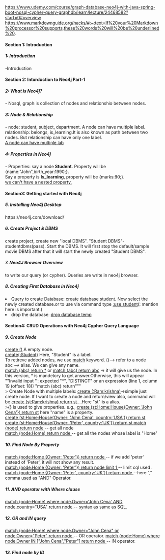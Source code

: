 https://www.udemy.com/course/graph-database-neo4j-with-java-spring-boot-nosql-cypher-query-graphdb/learn/lecture/24468582?start=0#overview <br>
https://www.markdownguide.org/hacks/#:~:text=If%20your%20Markdown%20processor%20supports,these%20words%20will%20be%20underlined%20.
<h4>Section 1: Introduction</h4>
<h5>1: Introduction</h5>
<p>-Introduction</p>
<h4>Section 2: Intorduction to Neo4j Part-1</h4>
<h5>2: What is Neo4j?</h5>
<p>-
  Nosql, graph is collection of nodes and relationshio between nodes.
</p>
<h5>3: Node & Relationship</h5>
<p>-
  node: student, subject, department. A node can have multiple label.<br> 
  relationship: belongs, is_learning.It is also known as path between two nodes. But relationship can have only one label.<br>
  <ins>A node can have multiple lab</ins>
</p>
<h5>4: Properties in Neo4j</h5>
<p>-
  Properties: say a node <b>Student</b>. Property will be {name:"John",birth_year:1990;}. <br> Say a property is <b>Is_learning</b>, property will be {marks:80;}.<br><ins> we can't have a nested property.</ins>
</p>
<h4> Section3: Getting started with Neo4j</h4>
<h5>5. Installing Neo4j Desktop</h5>
<p>
  https://neo4j.com/download/
</p>
<h5>6. Create Project & DBMS</h5>
<p>
  create project, create new "local DBMS". "Student DBMS"-studentdbms(pass). Start the DBMS. It will first stop the default/sample movie DBMS after that it will start the newly created "Student DBMS".
</p>
<h5>7. Neo4J Browser Overview</h5>
<p>
  to write our query (or cypher). Queries are write in neo4j browser.
</p>
<h5>8. Creating First Database in Neo4j</h5>
<p>
  <li>Query to create Database: <ins>create database student</ins>. Now select the newly created database.or to use via command type <ins>:use student</ins>(: mention here is important.)</li>
  <li>drop the database: <ins>drop database temp</ins> </li>
</p>
<h4>Section4: CRUD Operations with Neo4j Cypher Query Language</h4>
<h5>9. Create Node</h5>
<p>
  <ins>create ()</ins> A empty node.<br>
  <ins>create(:Student)</ins> Here, "Student" is a label.<br>
  <span>To retireve added nodes, we use <ins>match</ins> keyword.</span>
<!--   <span>3.12</span> -->
  ()--> refer to a node<br>
  abc --> alias. We can give any name.<br>
  <ins>match (abc) return *</ins>  or <ins>match (abc) return abc</ins> -> it will give us the node. In this version, * is mandetory to get answer.Otherwise, this will appear ""Invalid input '': expected "*", "DISTINCT" or an expression (line 1, column 19 (offset: 18))
"match (abc) return"""<br>
  > Create Node with multiple labels:
  <ins>create (:Ram:krishna)</ins>->simple just create node. If I want to create a node and return/view also, command will be <ins>create (st:Ram:krishna) return st
</ins>...Here "st" is a alias.<br>
  >{} is used to give properties. e.g., <ins>create (st:Home:House{Owner: 'John Cena'}) return st</ins> here "name" is a property.<br>
  <ins>create (st:Home:House{Owner: 'John Cena', country:'USA'}) return st</ins><br>
  <ins> create (st:Home:House{Owner: 'Peter', country:'UK'}) return st </ins>
  <ins> match (node) return node </ins> -- get all node<br>
  <ins> match (node:Home) return node </ins> --  get all the nodes whose label is "Home"<br>
</p>

<h5>10. Find Node By Property</h5>
<p>
  <ins> match (node:Home {Owner: 'Peter'}) return node </ins> -- if we add 'peter' instead of 'Peter', it will not show any result.<br>
  <ins> match (node:Home {Owner: 'Peter'}) return node limit 1 </ins> -- limit cql used .<br>
  <ins> match (node:Home {Owner: 'Peter', country:'UK'}) return node </ins> --here "," comma used as "AND" Operator.
</p>

<h5>11. AND operator with Where clause</h5>
<p>
  <ins> match (node:Home)
where node.Owner='John Cena' AND node.country="USA"
return node </ins> -- syntax as same as SQL.
</p>

<h5>12. OR and IN query</h5>
<p>
  <ins> match (node:Home) 
where node.Owner="John Cena" or node.Owner="Peter"
return node </ins> -- OR operator.
  <ins> match (node:Home) where node.Owner IN ["John Cena","Peter"]
return node </ins> -- IN operator.
</p>

<h5>13. Find node by ID</h5>
<p>
  
</p>
